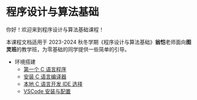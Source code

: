# 程序设计与算法基础

你好！欢迎来到程序设计与算法基础课程！

本课程文档适用于 2023-2024 秋冬学期《程序设计与算法基础》**翁恺**老师面向**图灵班**的教学班，为零基础的同学提供一些简单的引导。

- 环境搭建
    - [第一个 C 语言程序](env/first_C.md)
    - [安装 C 语言编译器](env/C_compiler.md)
    - [本地 C 语言开发 IDE 选择](env/local_env.md)
    - [VSCode 安装与配置](env/vsc_install.md)
